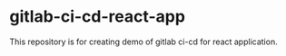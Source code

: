 # gitlab-ci-cd-react-app

This repository is for creating demo of gitlab ci-cd for react application.